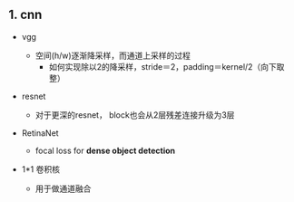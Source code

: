 
## 1. cnn

- vgg
    - 空间(h/w)逐渐降采样，而通道上采样的过程
        - 如何实现除以2的降采样，stride＝2，padding＝kernel/2（向下取整）

- resnet
    - 对于更深的resnet， block也会从2层残差连接升级为3层 

- RetinaNet
    - focal loss for **dense object detection**

- 1*1 卷积核
    - 用于做通道融合

